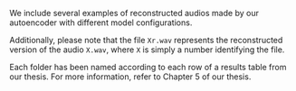We include several examples of reconstructed audios made by our autoencoder with different model configurations.

Additionally, please note that the file `Xr.wav` represents the reconstructed version of the audio `X.wav`, where `X` is simply a number identifying the file.

Each folder has been named according to each row of a results table from our thesis. For more information, refer to Chapter 5 of our thesis.
